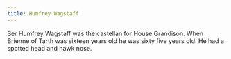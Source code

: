 ```yaml
---
title: Humfrey Wagstaff
---
```


Ser Humfrey Wagstaff was the castellan for House Grandison. When Brienne of Tarth was sixteen years old he was sixty five years old. He had a spotted head and hawk nose.



